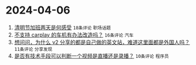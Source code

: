 # 2024-04-06

1. [清明节加班两天是何感受](https://www.v2ex.com/t/1029956) `18条评论` `职场话题`
1. [不支持 carplay 的车机有办法改造吗？](https://www.v2ex.com/t/1029959) `16条评论` `汽车`
1. [想问问，为什么 v2 分享的都是自己做的英文站，难道这里面都是外国人吗？](https://www.v2ex.com/t/1029957) `11条评论` `分享发现`
1. [是否有技术手段可以判断一个视频是直播还是录播？](https://www.v2ex.com/t/1029961) `10条评论` `程序员`
